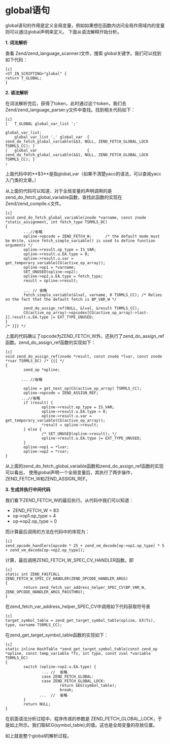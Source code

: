 # global语句

global语句的作用是定义全局变量，例如如果想在函数内访问全局作用域内的变量则可以通过global声明来定义。
下面从语法解释开始分析。

**1. 词法解析**

查看 Zend/zend_language_scanner.l文件，搜索 global关键字。我们可以找到如下代码：

    [c]
    <ST_IN_SCRIPTING>"global" {
	return T_GLOBAL;
    }

**2. 语法解析**

在词法解析完后，获得了token，此时通过这个token，我们去Zend/zend_language_parser.y文件中查找。找到相关代码如下：

    [c]
    |	T_GLOBAL global_var_list ';'

    global_var_list:
		global_var_list ',' global_var	{ zend_do_fetch_global_variable(&$3, NULL, ZEND_FETCH_GLOBAL_LOCK TSRMLS_CC); }
	|	global_var						{ zend_do_fetch_global_variable(&$1, NULL, ZEND_FETCH_GLOBAL_LOCK TSRMLS_CC); }
    ;

上面代码中的**$3**是指global_var（如果不清楚yacc的语法，可以查阅yacc入门类的文章。）

从上面的代码可以知道，对于全局变量的声明调用的是zend_do_fetch_global_variable函数，查找此函数的实现在Zend/zend_compile.c文件。

    [c]
    void zend_do_fetch_global_variable(znode *varname, const znode *static_assignment, int fetch_type TSRMLS_DC)
    {
            ...//省略
            opline->opcode = ZEND_FETCH_W;		/* the default mode must be Write, since fetch_simple_variable() is used to define function arguments */
            opline->result.op_type = IS_VAR;
            opline->result.u.EA.type = 0;
            opline->result.u.var = get_temporary_variable(CG(active_op_array));
            opline->op1 = *varname;
            SET_UNUSED(opline->op2);
            opline->op2.u.EA.type = fetch_type;
            result = opline->result;

            ... // 省略
            fetch_simple_variable(&lval, varname, 0 TSRMLS_CC); /* Relies on the fact that the default fetch is BP_VAR_W */

            zend_do_assign_ref(NULL, &lval, &result TSRMLS_CC);
            CG(active_op_array)->opcodes[CG(active_op_array)->last-1].result.u.EA.type |= EXT_TYPE_UNUSED;
    }
    /* }}} */

上面的代码确认了opcode为ZEND_FETCH_W外，还执行了zend_do_assign_ref函数。zend_do_assign_ref函数的实现如下：

    [c]
    void zend_do_assign_ref(znode *result, const znode *lvar, const znode *rvar TSRMLS_DC) /* {{{ */
    {
            zend_op *opline;

           ... //省略

            opline = get_next_op(CG(active_op_array) TSRMLS_CC);
            opline->opcode = ZEND_ASSIGN_REF;
           ...//省略
            if (result) {
                    opline->result.op_type = IS_VAR;
                    opline->result.u.EA.type = 0;
                    opline->result.u.var = get_temporary_variable(CG(active_op_array));
                    *result = opline->result;
            } else {
                    /* SET_UNUSED(opline->result); */
                    opline->result.u.EA.type |= EXT_TYPE_UNUSED;
            }
            opline->op1 = *lvar;
            opline->op2 = *rvar;
    }

从上面的zend_do_fetch_global_variable函数和zend_do_assign_ref函数的实现可以看出，
使用global声明一个全局变量后，其执行了两步操作，ZEND_FETCH_W和ZEND_ASSIGN_REF。

**3. 生成并执行中间代码**

我们看下ZEND_FETCH_W的最后执行。从代码中我们可以知道：

* ZEND_FETCH_W = 83
* op->op1.op_type = 4
* op->op2.op_type = 0

而计算最后调用的方法在代码中的体现为：

    [c]
    zend_opcode_handlers[opcode * 25 + zend_vm_decode[op->op1.op_type] * 5 + zend_vm_decode[op->op2.op_type]];

计算，最后调用ZEND_FETCH_W_SPEC_CV_HANDLER函数。即

    [c]
    static int ZEND_FASTCALL  ZEND_FETCH_W_SPEC_CV_HANDLER(ZEND_OPCODE_HANDLER_ARGS)
    {
            return zend_fetch_var_address_helper_SPEC_CV(BP_VAR_W, ZEND_OPCODE_HANDLER_ARGS_PASSTHRU);
    }

在zend_fetch_var_address_helper_SPEC_CV中调用如下代码获取符号表

    [c]
    target_symbol_table = zend_get_target_symbol_table(opline, EX(Ts), type, varname TSRMLS_CC);

在zend_get_target_symbol_table函数的实现如下：

    [c]
    static inline HashTable *zend_get_target_symbol_table(const zend_op *opline, const temp_variable *Ts, int type, const zval *variable TSRMLS_DC)
    {
            switch (opline->op2.u.EA.type) {
                    ... //  省略
                    case ZEND_FETCH_GLOBAL:
                    case ZEND_FETCH_GLOBAL_LOCK:
                            return &EG(symbol_table);
                            break;
                   ...  //  省略
            }
            return NULL;
    }

在前面语法分析过程中，程序传递的参数是 ZEND_FETCH_GLOBAL_LOCK，于是如上所示。我们取&EG(symbol_table);的值。这也是全局变量的存放位置。

如上就是整个global的解析过程。








